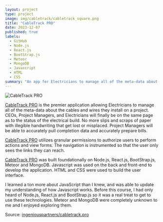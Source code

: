 ```yaml
---
layout: project
type: project
image: img/cabletrack/cabletrack_square.png
title: "CableTrack PRO"
date: 2023-12-07
published: true
labels:
  - GitHub
  - Node.js
  - React.js
  - BootStrap.js
  - Meteor
  - MongoDB
  - Javascript
  - HTML
  - CSS
summary: "An app for Electricians to manage all of the meta-data about the cables and wires they install on a project."
---
```


![CableTrack PRO](https://app.cabletrack.pro/images/logo.png "CableTrack PRO")

[CableTrack PRO](https://app.cabletrack.pro) is the premier application allowing Electricians to manage all of the meta-data about the cables and wires they install on a project. CEOs, Project Managers, and Electricians will finally be on the same 
page as to the status of the electrical build. No more slips and scraps of paper with illegible handwriting that get lost or misplaced. Project Managers will be able to accurately pull completion data and accurately prepare bills.

[CableTrack PRO](https://app.cabletrack.pro) utilizes granular permissions to authorize users to perform actions and view forms. The navigation is instrumented so that the user only sees the links they can reach.

[CableTrack PRO](https://app.cabletrack.pro) was built foundationally on Node.js, React.js, BootStrap.js, Meteor and MongoDB. Javascript was used on the back and front-end to develop the application. HTML and CSS were used to build the user
interface.

I learned a ton more about JavaScript than I knew, and was able to update my understanding of how Javascript works. Before this course, I had only heard of Node.js, React.js and BootStrap.js so it was a real treat to get to use these technologies.
Meteor and MongoDB were completely unknown to me and I enjoyed exploring them.

Source: [ingeniouspartners/cabletrack.pro](https://github.com/ingeniouspartners/cabletrack.pro)
